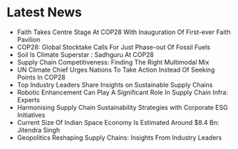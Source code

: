 # Latest News
-  Faith Takes Centre Stage At COP28 With Inauguration Of First-ever Faith Pavilion
-  COP28: Global Stocktake Calls For Just Phase-out Of Fossil Fuels
-  Soil Is Climate Superstar : Sadhguru At COP28
-  Supply Chain Competitiveness: Finding The Right Multimodal Mix
-  UN Climate Chief Urges Nations To Take Action Instead Of Seeking Points In COP28
-  Top Industry Leaders Share Insights on Sustainable Supply Chains
-  Robotic Enhancement Can Play A Significant Role In Supply Chain Infra: Experts
-  Harmonising Supply Chain Sustainability Strategies with Corporate ESG Initiatives
-  Current Size Of Indian Space Economy Is Estimated Around $8.4 Bn: Jitendra Singh
-  Geopolitics Reshaping Supply Chains: Insights From Industry Leaders
